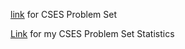 [link](https://cses.fi/problemset/list/) for CSES Problem Set

[Link](https://cses.fi/problemset/user/8464/) for my CSES Problem Set Statistics
